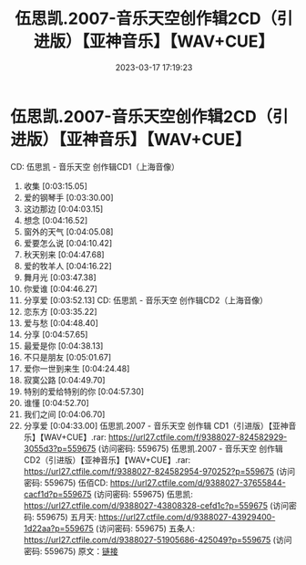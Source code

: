 ﻿---
title: 伍思凯.2007-音乐天空创作辑2CD（引进版）【亚神音乐】【WAV+CUE】
date: 2023-03-17 17:19:23
categories: WAV车载音乐、镜像
tags: 华语中文
---
# 伍思凯.2007-音乐天空创作辑2CD（引进版）【亚神音乐】【WAV+CUE】

CD: 伍思凯 - 音乐天空 创作辑CD1（上海音像）
01. 收集 [0:03:15.05]
02. 爱的钢琴手 [0:03:30.00]
03. 这边那边 [0:04:03.15]
04. 想念 [0:04:16.52]
05. 窗外的天气 [0:04:05.08]
06. 爱要怎么说 [0:04:10.42]
07. 秋天别来 [0:04:47.68]
08. 爱的牧羊人 [0:04:16.22]
09. 舞月光 [0:03:47.38]
10. 你爱谁 [0:04:46.27]
11. 分享爱 [0:03:52.13]
CD: 伍思凯 - 音乐天空 创作辑CD2（上海音像）
01. 恋东方 [0:03:35.22]
02. 爱与愁 [0:04:48.40]
03. 分享 [0:04:57.65]
04. 最爱是你 [0:04:38.13]
05. 不只是朋友 [0:05:01.67]
06. 爱你一世到来生 [0:04:24.48]
07. 寂寞公路 [0:04:49.70]
08. 特别的爱给特别的你 [0:04:57.30]
09. 谁懂 [0:04:52.70]
10. 我们之间 [0:04:06.70]
11. 分享爱 [0:04:33.00]
伍思凯.2007 - 音乐天空 创作辑 CD1（引进版）【亚神音乐】【WAV+CUE】.rar: https://url27.ctfile.com/f/9388027-824582929-3055d3?p=559675
(访问密码: 559675)
伍思凯.2007 - 音乐天空 创作辑 CD2（引进版）【亚神音乐】【WAV+CUE】.rar: https://url27.ctfile.com/f/9388027-824582954-970252?p=559675
(访问密码: 559675)
伍佰CD: https://url27.ctfile.com/d/9388027-37655844-cacf1d?p=559675
(访问密码: 559675)
伍思凯: https://url27.ctfile.com/d/9388027-43808328-cefd1c?p=559675
(访问密码: 559675)
五月天: https://url27.ctfile.com/d/9388027-43929400-1d22aa?p=559675
(访问密码: 559675)
五条人: https://url27.ctfile.com/d/9388027-51905686-425049?p=559675
(访问密码: 559675)
原文：[链接](https://blog.sina.com.cn/s/blog_1647c7e760103110d.html)